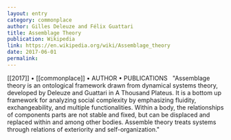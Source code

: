 ```yaml
---
layout: entry
category: commonplace
author: Gilles Deleuze and Félix Guattari
title: Assemblage Theory
publication: Wikipedia
link: https://en.wikipedia.org/wiki/Assemblage_theory
date: 2017-06-01
permalink: 
---
```


[[2017]] • [[commonplace]] • AUTHOR • PUBLICATIONS 
 
"Assemblage theory is an ontological framework drawn from dynamical systems theory, developed by Deleuze and Guattari in A Thousand Plateus. It is a bottom up framework for analyzing social complexity by emphasizing fluidity, exchangeability, and multiple functionalities. Within a body, the relationships of components parts are not stable and fixed, but can be displaced and replaced within and among other bodies. Assemble theory treats systems through relations of exteriority and self-organization."
